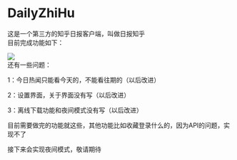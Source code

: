 # DailyZhiHu
这是一个第三方的知乎日报客户端，叫做日报知乎  
目前完成功能如下：  

![](http://wx2.sinaimg.cn/mw690/e21cb47ely1fepgjupthyg20bj0jzu10.gif)   
还有一些问题：  

1：今日热闻只能看今天的，不能看往期的（以后改进）  

2：设置界面，关于界面没有写（以后改进）  

3：离线下载功能和夜间模式没有写（以后改进）  

目前需要做完的功能就这些，其他功能比如收藏登录什么的，因为API的问题，实现不了  

接下来会实现夜间模式，敬请期待   

